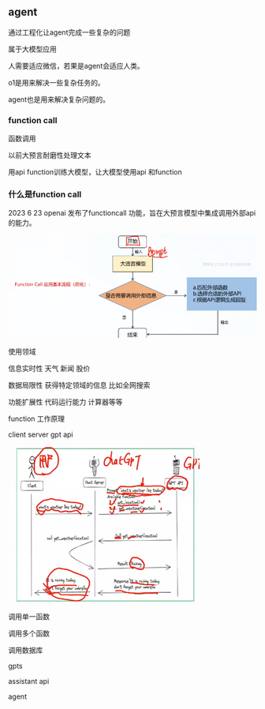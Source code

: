 ## agent

通过工程化让agent完成一些复杂的问题

属于大模型应用



人需要适应微信，若果是agent会适应人类。

o1是用来解决一些复杂任务的。

agent也是用来解决复杂问题的。





### function call

函数调用

以前大预言耐磨性处理文本

用api function训练大模型，让大模型使用api 和function

### 什么是function call





2023 6 23 openai 发布了functioncall 功能，旨在大预言模型中集成调用外部api的能力。

![image-20250722192601568](./assets/image-20250722192601568.png)



使用领域

信息实时性  天气 新闻 股价

数据局限性 获得特定领域的信息  比如全网搜索

功能扩展性 代码运行能力 计算器等等





function 工作原理

client   server    gpt api

![image-20250722193746631](./assets/image-20250722193746631.png)





调用单一函数



调用多个函数



调用数据库

gpts



assistant api



agent

